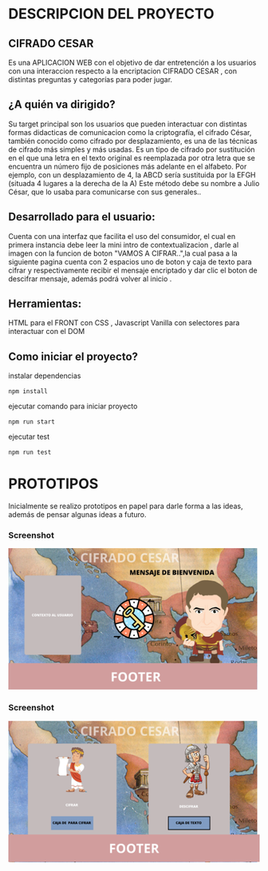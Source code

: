 # DESCRIPCION DEL PROYECTO 

## CIFRADO CESAR  
Es una APLICACION WEB con el objetivo de dar entretención a los usuarios con una interaccion   respecto a la encriptacion CIFRADO CESAR , con distintas preguntas y categorías para poder jugar.

## ¿A quién va dirigido? 
Su target principal son los usuarios que pueden interactuar con distintas formas didacticas de comunicacion  como la  criptografía, el cifrado César, también conocido como cifrado por desplazamiento, es una de las técnicas de cifrado más simples y más usadas. Es un tipo de cifrado por sustitución en el que una letra en el texto original es reemplazada por otra letra que se encuentra un número fijo de posiciones más adelante en el alfabeto. Por ejemplo, con un desplazamiento de 4, la ABCD sería sustituida por la EFGH (situada 4 lugares a la derecha de la A) Este método debe su nombre a Julio César, que lo usaba para comunicarse con sus generales..

## Desarrollado para el usuario: 
Cuenta con una interfaz que facilita el uso del consumidor, el cual en primera instancia debe leer la mini intro de contextualizacion   , darle al imagen con la funcion de boton "VAMOS A CIFRAR..",la cual pasa a la siguiente pagina cuenta con 2 espacios uno de boton y caja de texto para cifrar y respectivamente recibir el mensaje encriptado y dar clic el boton de descifrar mensaje,   además podrá volver al inicio .

## Herramientas:
HTML para el FRONT con CSS , Javascript Vanilla con selectores para interactuar con el DOM

## Como iniciar el proyecto?

instalar dependencias
```text
npm install
```

ejecutar comando para iniciar proyecto
```
npm run start
```

ejecutar test
```text
npm run test
```

# PROTOTIPOS


 Inicialmente se realizo prototipos en papel para darle forma a las ideas, además de pensar algunas ideas a futuro.

### Screenshot
![Image text](./src/img/CIFRADO%20CESAR.png)
### Screenshot
![Image text](./src/img/CIFRADO%20CESAR2.png)

